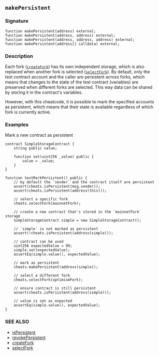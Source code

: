 ## `makePersistent`

### Signature

```solidity
function makePersistent(address) external;
function makePersistent(address, address) external;
function makePersistent(address, address, address) external;
function makePersistent(address[] calldata) external;
```

### Description

Each fork ([`createFork`](./create-fork.md)) has its own independent storage, which is also replaced when another fork is selected ([`selectFork`](./select-fork.md)).
By default, only the test contract account and the caller are persistent across forks, which means that changes to the state of the test contract (variables) are preserved when different forks are selected. This way data can be shared by storing it in the contract's variables. 

However, with this cheatcode, it is possible to mark the specified accounts as persistent, which means that their state is available regardless of which fork is currently active.

### Examples

Mark a new contract as persistent

```solidity
contract SimpleStorageContract {
    string public value;

    function set(uint256 _value) public {
        value = _value;
    }
}

function testMarkPersistent() public {
    // by default the `sender` and the contract itself are persistent
    assert(cheats.isPersistent(msg.sender));
    assert(cheats.isPersistent(address(this)));

    // select a specific fork
    cheats.selectFork(mainnetFork);
    
    // create a new contract that's stored in the `mainnetFork` storage
    SimpleStorageContract simple = new SimpleStorageContract();
    
    // `simple` is not marked as persistent
    assert(!cheats.isPersistent(address(simple)));
    
    // contract can be used
    uint256 expectedValue = 99;
    simple.set(expectedValue);
    assertEq(simple.value(), expectedValue);
    
    // mark as persistent
    cheats.makePersistent(address(simple));
    
    // select a different fork
    cheats.selectFork(optimismFork);
    
    // ensure contract is still persistent   
    assert(cheats.isPersistent(address(simple)));
    
    // value is set as expected
    assertEq(simple.value(), expectedValue);
}
```

### SEE ALSO

- [isPersistent](./is-persistent.md)
- [revokePersistent](./revoke-persistent.md)
- [createFork](./create-fork.md)
- [selectFork](./select-fork.md)
